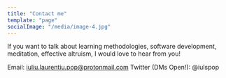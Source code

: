 ```yaml
---
title: "Contact me"
template: "page"
socialImage: "/media/image-4.jpg"
---
```


If you want to talk about learning methodologies, software development, meditation, effective altruism, I would love to hear from you!

Email: iuliu.laurentiu.pop@protonmail.com
Twitter (DMs Open!): @iulspop